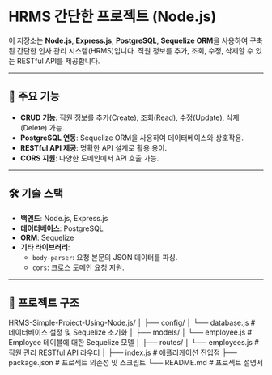 # HRMS 간단한 프로젝트 (Node.js)

이 저장소는 **Node.js**, **Express.js**, **PostgreSQL**, **Sequelize ORM**을 사용하여 구축된 간단한 인사 관리 시스템(HRMS)입니다. 직원 정보를 추가, 조회, 수정, 삭제할 수 있는 RESTful API를 제공합니다.

---

## 🚀 주요 기능

- **CRUD 기능**: 직원 정보를 추가(Create), 조회(Read), 수정(Update), 삭제(Delete) 가능.
- **PostgreSQL 연동**: Sequelize ORM을 사용하여 데이터베이스와 상호작용.
- **RESTful API 제공**: 명확한 API 설계로 활용 용이.
- **CORS 지원**: 다양한 도메인에서 API 호출 가능.

---

## 🛠️ 기술 스택

- **백엔드**: Node.js, Express.js
- **데이터베이스**: PostgreSQL
- **ORM**: Sequelize
- **기타 라이브러리**:
  - `body-parser`: 요청 본문의 JSON 데이터를 파싱.
  - `cors`: 크로스 도메인 요청 지원.

---

## 📂 프로젝트 구조

HRMS-Simple-Project-Using-Node.js/ │ ├── config/ │ └── database.js # 데이터베이스 설정 및 Sequelize 초기화 │ ├── models/ │ └── employee.js # Employee 테이블에 대한 Sequelize 모델 │ ├── routes/ │ └── employees.js # 직원 관리 RESTful API 라우터 │ ├── index.js # 애플리케이션 진입점 ├── package.json # 프로젝트 의존성 및 스크립트 └── README.md # 프로젝트 설명서
